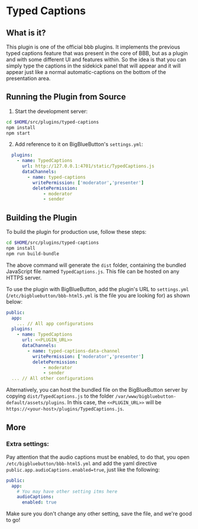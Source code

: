 # Typed Captions

## What is it?

This plugin is one of the official bbb plugins. It implements the previous typed captions feature that was present in the core of BBB, but as a plugin and with some different UI and features within. So the idea is that you can simply type the captions in the sidekick panel that will appear and it will appear just like a normal automatic-captions on the bottom of the presentation area.

## Running the Plugin from Source

1. Start the development server:

```bash
cd $HOME/src/plugins/typed-captions
npm install
npm start
```

2. Add reference to it on BigBlueButton's `settings.yml`:

```yaml
  plugins:
    - name: TypedCaptions
      url: http://127.0.0.1:4701/static/TypedCaptions.js
      dataChannels:
        - name: typed-captions
          writePermission: ['moderator','presenter']
          deletePermission:
              - moderator
              - sender
```

## Building the Plugin

To build the plugin for production use, follow these steps:

```bash
cd $HOME/src/plugins/typed-captions
npm install
npm run build-bundle
```

The above command will generate the `dist` folder, containing the bundled JavaScript file named `TypedCaptions.js`. This file can be hosted on any HTTPS server.

To use the plugin with BigBlueButton, add the plugin's URL to `settings.yml` (`/etc/bigbluebutton/bbb-html5.yml` is the file you are looking for) as shown below:

```yaml
public:
  app:
    ... // All app configurations
  plugins:
    - name: TypedCaptions
      url: <<PLUGIN_URL>>
      dataChannels:
        - name: typed-captions-data-channel
          writePermission: ['moderator','presenter']
          deletePermission:
              - moderator
              - sender
  ... // All other configurations
```

Alternatively, you can host the bundled file on the BigBlueButton server by copying `dist/TypedCaptions.js` to the folder `/var/www/bigbluebutton-default/assets/plugins`. In this case, the `<<PLUGIN_URL>>` will be `https://<your-host>/plugins/TypedCaptions.js`.


## More

### Extra settings: 

Pay attention that the audio captions must be enabled, to do that, you open `/etc/bigbluebutton/bbb-html5.yml` and add the yaml directive `public.app.audioCaptions.enabled=true`, just like the following:

```yml
public:
  app:
    # You may have other setting itms here
    audioCaptions:
      enabled: true
```

Make sure you don't change any other setting, save the file, and we're good to go! 